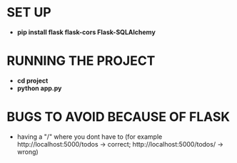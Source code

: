 # SET UP
- __pip install flask flask-cors Flask-SQLAlchemy__

# RUNNING THE PROJECT
- __cd project__
- __python app.py__

# BUGS TO AVOID BECAUSE OF FLASK
- having a "/" where you dont have to (for example http://localhost:5000/todos -> correct;  http://localhost:5000/todos/ -> wrong)
